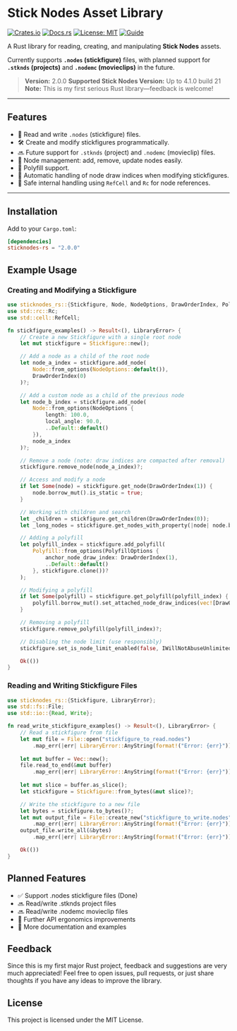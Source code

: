 # Stick Nodes Asset Library

[![Crates.io](https://img.shields.io/crates/v/sticknodes-rs.svg)](https://crates.io/crates/sticknodes-rs)
[![Docs.rs](https://docs.rs/sticknodes-rs/badge.svg)](https://docs.rs/sticknodes-rs)
[![License: MIT](https://img.shields.io/badge/license-MIT-blue.svg)](LICENSE)
[![Guide](https://img.shields.io/badge/Guide-388434?logo=mdBook&logoColor=fff)](https://vincetheprogrammer.github.io/sticknodes-rs/)

A Rust library for reading, creating, and manipulating **Stick Nodes** assets.

Currently supports **`.nodes` (stickfigure)** files, with planned support for **`.stknds` (projects)** and **`.nodemc` (movieclips)** in the future.

> **Version:** 2.0.0
> **Supported Stick Nodes Version:** Up to 4.1.0 build 21  
> **Note:** This is my first serious Rust library—feedback is welcome!

---

## Features

- 📄 Read and write `.nodes` (stickfigure) files.
- 🛠️ Create and modify stickfigures programmatically.
- 🔜 Future support for `.stknds` (project) and `.nodemc` (movieclip) files.
- 🧩 Node management: add, remove, update nodes easily.
- 🧵 Polyfill support.
- 🧹 Automatic handling of node draw indices when modifying stickfigures.
- 🧠 Safe internal handling using `RefCell` and `Rc` for node references.

---

## Installation

Add to your `Cargo.toml`:

```toml
[dependencies]
sticknodes-rs = "2.0.0"
```

## Example Usage
### Creating and Modifying a Stickfigure

```rs
use sticknodes_rs::{Stickfigure, Node, NodeOptions, DrawOrderIndex, Polyfill, PolyfillOptions, IWillNotAbuseUnlimitedNodes, LibraryError};
use std::rc::Rc;
use std::cell::RefCell;

fn stickfigure_examples() -> Result<(), LibraryError> {
    // Create a new Stickfigure with a single root node
    let mut stickfigure = Stickfigure::new();

    // Add a node as a child of the root node
    let node_a_index = stickfigure.add_node(
        Node::from_options(NodeOptions::default()), 
        DrawOrderIndex(0)
    )?;

    // Add a custom node as a child of the previous node
    let node_b_index = stickfigure.add_node(
        Node::from_options(NodeOptions {
            length: 100.0,
            local_angle: 90.0,
            ..Default::default()
        }), 
        node_a_index
    )?;

    // Remove a node (note: draw indices are compacted after removal)
    stickfigure.remove_node(node_a_index)?;

    // Access and modify a node
    if let Some(node) = stickfigure.get_node(DrawOrderIndex(1)) {
        node.borrow_mut().is_static = true;
    }

    // Working with children and search
    let _children = stickfigure.get_children(DrawOrderIndex(0));
    let _long_nodes = stickfigure.get_nodes_with_property(|node| node.borrow().length > 100.0);

    // Adding a polyfill
    let polyfill_index = stickfigure.add_polyfill(
        Polyfill::from_options(PolyfillOptions {
            anchor_node_draw_index: DrawOrderIndex(1),
            ..Default::default()
        }, stickfigure.clone())?
    );

    // Modifying a polyfill
    if let Some(polyfill) = stickfigure.get_polyfill(polyfill_index) {
        polyfill.borrow_mut().set_attached_node_draw_indices(vec![DrawOrderIndex(0)], stickfigure.clone())?;
    }

    // Removing a polyfill
    stickfigure.remove_polyfill(polyfill_index)?;

    // Disabling the node limit (use responsibly)
    stickfigure.set_is_node_limit_enabled(false, IWillNotAbuseUnlimitedNodes(true));

    Ok(())
}
```

### Reading and Writing Stickfigure Files
```rs
use sticknodes_rs::{Stickfigure, LibraryError};
use std::fs::File;
use std::io::{Read, Write};

fn read_write_stickfigure_examples() -> Result<(), LibraryError> {
    // Read a stickfigure from file
    let mut file = File::open("stickfigure_to_read.nodes")
        .map_err(|err| LibraryError::AnyString(format!("Error: {err}")))?;
    
    let mut buffer = Vec::new();
    file.read_to_end(&mut buffer)
        .map_err(|err| LibraryError::AnyString(format!("Error: {err}")))?;
    
    let mut slice = buffer.as_slice();
    let stickfigure = Stickfigure::from_bytes(&mut slice)?;

    // Write the stickfigure to a new file
    let bytes = stickfigure.to_bytes()?;
    let mut output_file = File::create_new("stickfigure_to_write.nodes")
        .map_err(|err| LibraryError::AnyString(format!("Error: {err}")))?;
    output_file.write_all(&bytes)
        .map_err(|err| LibraryError::AnyString(format!("Error: {err}")))?;

    Ok(())
}
```

## Planned Features
- ✅ Support .nodes stickfigure files (Done)
- 🔜 Read/write .stknds project files
- 🔜 Read/write .nodemc movieclip files
- 🧹 Further API ergonomics improvements
- 📄 More documentation and examples

## Feedback
Since this is my first major Rust project, feedback and suggestions are very much appreciated!
Feel free to open issues, pull requests, or just share thoughts if you have any ideas to improve the library.

## License
This project is licensed under the MIT License.